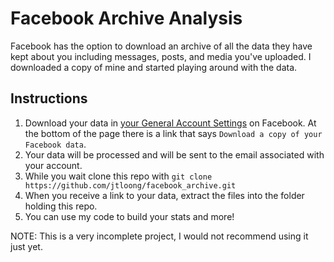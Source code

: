 # Facebook Archive Analysis

Facebook has the option to download an archive of all the data they have kept about you including messages, posts, and media you've uploaded. I downloaded a copy of mine and started playing around with the data.

## Instructions

1. Download your data in [your General Account Settings](https://www.facebook.com/settings?tab=account) on Facebook. At the bottom of the page there is a link that says ```Download a copy of your Facebook data```.
2. Your data will be processed and will be sent to the email associated with your account.
3. While you wait clone this repo with ```git clone https://github.com/jtloong/facebook_archive.git```
4. When you receive a link to your data, extract the files into the folder holding this repo.
5. You can use my code to build your stats and more!

NOTE: This is a very incomplete project, I would not recommend using it just yet.
